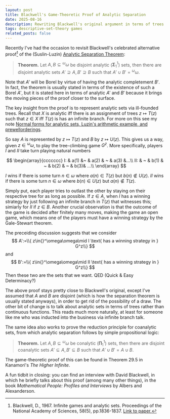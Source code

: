 ```yaml
---
layout: post
title: Blackwell's Game-Theoretic Proof of Analytic Separation
date: 2025-08-16
description: Rewriting Blackwell's original argument in terms of trees
tags: descriptive-set-theory games
related_posts: false
---
```


Recently I've had the occasion to revisit Blackwell's celebrated alternative proof[^1] of the (Suslin-Luzin) [Analytic Separation Theorem](https://en.wikipedia.org/wiki/Lusin%27s_separation_theorem):

>**Theorem.** Let $A, B\subseteq{}^\omega\omega$ be disjoint analytic ($\mathbf{\Sigma}^1_1$) sets, then there are disjoint analytic sets $A'\supseteq A, B'\supseteq B$ such that $A'\cup B' = {}^\omega\omega$.

[^1]: Blackwell, D., 1967. Infinite games and analytic sets. Proceedings of the National Academy of Sciences, 58(5), pp.1836-1837. [Link to paper.](https://www.pnas.org/doi/10.1073/pnas.58.5.1836)

Note that $A'$ will be Borel by virtue of having the analytic completement $B'$. In fact, the theorem is usually stated in terms of the existence of such a Borel $A'$, but it is stated here in terms of analytic $A'$ and $B'$ because it brings the moving pieces of the proof closer to the surface.

The key insight from the proof is to represent analytic sets via ill-founded trees. Recall that $X$ is analytic iff there is an assignment of trees $z\mapsto T(z)$ such that $z\in X$ iff $T(z)$ is has an infinite branch. For more on this see my note [Normal forms for analytic sets, Luzin's arithmetic example, and prewellorderings](/notes/Nov_22_2022_Sigma11_normal_form_norms_prewellorderings.pdf). 

So say $A$ is represented by $z\mapsto T(z)$ and $B$ by $z\mapsto U(z)$. This gives us a way, given $z\in {}^\omega\omega$, to play the tree-climbing game $G^z$. More specifically, players $I$ and $II$ take turn playing natural numbers

$$
\begin{array}{ccccccc}
I: & a(1) &~  & a(2) & ~ & a(3) &...\\
II: & ~ &  b(1) & ~ & b(2) & ~ & b(3)& ...\\
\end{array}
$$

$I$ wins if there is some turn $n\in\omega$ where $a(n)\in T(z)$ but $b(n)\notin U(z)$. $II$ wins if there is some turn $n\in\omega$ where $b(n)\in U(z)$ but $a(n)\notin T(z)$.

Simply put, each player tries to outlast the other by staying on their respective tree for as long as possible. If $z\in A$, when $I$ has a winning strategy by just following an infinite branch in $T(z)$ that witnesses this; simiarly for $II$ if $z\in B$. Another crucial observation is that the outcome of the game is decided after finitely many moves, making the game an open game, which means one of the players must have a winning strategy by the Gale-Stewart theorem.

The preceiding discussion suggests that we consider
$$
A':=\\{ z\in{}^\omega\omega\mid I \text{ has a winning strategy in } G^z\\}
$$
and
$$
B':=\\{ z\in{}^\omega\omega\mid II \text{ has a winning strategy in } G^z\\}
$$
Then these two are the sets that we want. QED (Quick \& Easy Determinacy?)


The above proof stays pretty close to Blackwell's original, except I've assumed that $A$ and $B$ are disjoint (which is how the separation theorem is usually stated anyways), in order to get rid of the possibility of a draw. The other bit of change is to talk about analytic sets in terms of trees rather than continuous functions. This reads much more naturally, at least for someone like me who was inducted into the business via infinite branch talk.

The same idea also works to prove the reduction principle for coanalytic sets, from which analytic separation follows by simple propositional logic:

>**Theorem.** Let $A, B\subseteq{}^\omega\omega$ be conalytic ($\mathbf{\Pi}^1_1$) sets, then there are disjoint coanalytic sets $A'\subseteq A, B'\subseteq B$ such that $A'\cup B' = A\cup B$.

The game-theoretic proof of this can be found in Theorem 29.5 in Kanamori's *The Higher Infinite*.

A fun tidbit in closing: you can find an interview with David Blackwell, in which he briefly talks about this proof (among many other things), in the book *Mathematical People: Profiles and Interviews* by Albers and Alexanderson.